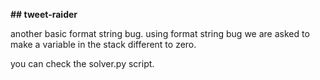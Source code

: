 **## tweet-raider**

another basic format string bug.
using format string bug we are  asked to make a variable in the stack different to zero.

you can check the solver.py script.
